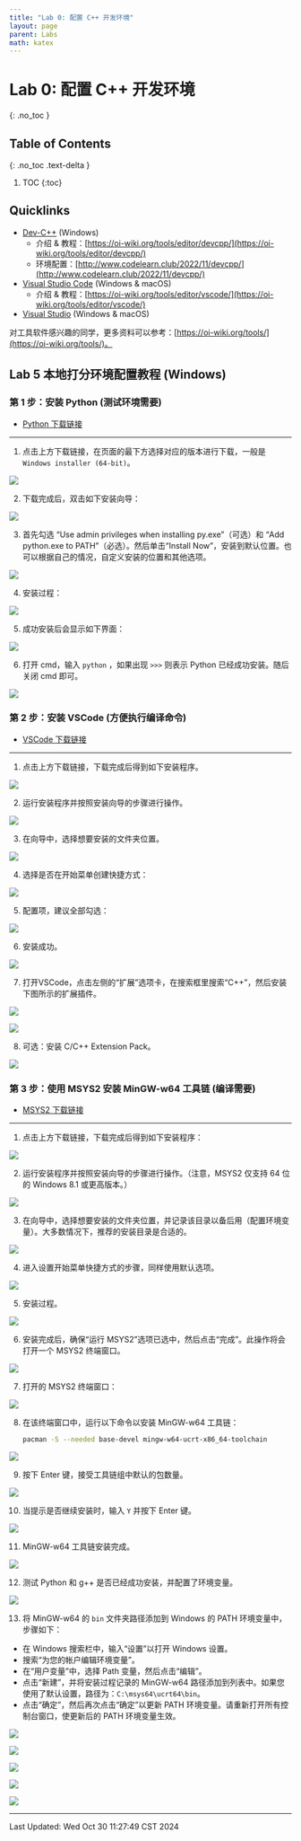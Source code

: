 ```yaml
---
title: "Lab 0: 配置 C++ 开发环境"
layout: page
parent: Labs
math: katex
---
```

# Lab 0: 配置 C++ 开发环境
{: .no_toc }

## Table of Contents
{: .no_toc .text-delta }

1. TOC
{:toc}

## Quicklinks

- [Dev-C++](https://sourceforge.net/projects/orwelldevcpp/) (Windows)
	- 介绍 & 教程：[https://oi-wiki.org/tools/editor/devcpp/](https://oi-wiki.org/tools/editor/devcpp/)
	- 环境配置：[http://www.codelearn.club/2022/11/devcpp/](http://www.codelearn.club/2022/11/devcpp/)
- [Visual Studio Code](https://code.visualstudio.com/) (Windows & macOS)
	- 介绍 & 教程：[https://oi-wiki.org/tools/editor/vscode/](https://oi-wiki.org/tools/editor/vscode/)
- [Visual Studio](https://visualstudio.microsoft.com/zh-hans/) (Windows & macOS)

对工具软件感兴趣的同学，更多资料可以参考：[https://oi-wiki.org/tools/](https://oi-wiki.org/tools/)。

## Lab 5 本地打分环境配置教程 (Windows)

### 第 1 步：安装 Python (测试环境需要)

- [Python 下载链接](https://www.python.org/downloads/release/python-3130/)

---

1. 点击上方下载链接，在页面的最下方选择对应的版本进行下载，一般是 `Windows installer (64-bit)`。

![](attachments/Pasted%20image%2020241027093718.png)

2. 下载完成后，双击如下安装向导：

![](attachments/pyexe.png)

3. 首先勾选 “Use admin privileges when installing py.exe”（可选）和 “Add python.exe to PATH”（必选）。然后单击“Install Now”，安装到默认位置。也可以根据自己的情况，自定义安装的位置和其他选项。

![](attachments/pyins-1.png)

4. 安装过程：

![](attachments/pyins-2.png)

5. 成功安装后会显示如下界面：

![](attachments/pyins-3.png)

6. 打开 cmd，输入 `python` ，如果出现 `>>>` 则表示 Python 已经成功安装。随后关闭 cmd 即可。

![](attachments/pyfin.png)

### 第 2 步：安装 VSCode (方便执行编译命令)

- [VSCode 下载链接](https://code.visualstudio.com/)

---

1. 点击上方下载链接，下载完成后得到如下安装程序。

![](attachments/vscexe.png)

2. 运行安装程序并按照安装向导的步骤进行操作。

![](attachments/vscins-1.png)

3. 在向导中，选择想要安装的文件夹位置。

![](attachments/vscins-2.png)

4. 选择是否在开始菜单创建快捷方式：

![](attachments/vscins-3.png)

5. 配置项，建议全部勾选：

![](attachments/vscins-4.png)

6. 安装成功。

![](attachments/vscins-5.png)

7. 打开VSCode，点击左侧的“扩展”选项卡，在搜索框里搜索“C++”，然后安装下图所示的扩展插件。

![](attachments/vscconfig-1.png)

![](attachments/vscconfig-2.png)

8. 可选：安装 C/C++ Extension Pack。

![](attachments/vscconfig-3.png)

### 第 3 步：使用 MSYS2 安装 MinGW-w64 工具链 (编译需要)

- [MSYS2 下载链接](https://github.com/msys2/msys2-installer/releases/download/2024-01-13/msys2-x86_64-20240113.exe)

---

1. 点击上方下载链接，下载完成后得到如下安装程序：

![](attachments/msys2exe.png)

2. 运行安装程序并按照安装向导的步骤进行操作。（注意，MSYS2 仅支持 64 位的 Windows 8.1 或更高版本。）

![](attachments/msys2ins-1.png)

3. 在向导中，选择想要安装的文件夹位置，并记录该目录以备后用（配置环境变量）。大多数情况下，推荐的安装目录是合适的。

![](attachments/msys2ins-2.png)

4. 进入设置开始菜单快捷方式的步骤，同样使用默认选项。

![](attachments/msys2ins-3.png)

5. 安装过程。

![](attachments/msys2ins-4.png)

6. 安装完成后，确保“运行 MSYS2”选项已选中，然后点击“完成”。此操作将会打开一个 MSYS2 终端窗口。

![](attachments/msys2ins-5.png)

7. 打开的 MSYS2 终端窗口：
   
![](attachments/msys2.png)

8. 在该终端窗口中，运行以下命令以安装 MinGW-w64 工具链：

   ```bash
   pacman -S --needed base-devel mingw-w64-ucrt-x86_64-toolchain
   ```

![](attachments/mysys2config1.png)

9. 按下 Enter 键，接受工具链组中默认的包数量。

![](attachments/mysys2config2.png)

10. 当提示是否继续安装时，输入 `Y` 并按下 Enter 键。

![](attachments/mysys2config3.png)

11. MinGW-w64 工具链安装完成。

![](attachments/mysys2config4.png)

12. 测试 Python 和 g++ 是否已经成功安装，并配置了环境变量。

![](attachments/mysys2config5.png)

13. 将 MinGW-w64 的 `bin` 文件夹路径添加到 Windows 的 PATH 环境变量中，步骤如下：

   - 在 Windows 搜索栏中，输入“设置”以打开 Windows 设置。
   - 搜索“为您的帐户编辑环境变量”。
   - 在“用户变量”中，选择 Path 变量，然后点击“编辑”。
   - 点击“新建”，并将安装过程记录的 MinGW-w64 路径添加到列表中。如果您使用了默认设置，路径为：`C:\msys64\ucrt64\bin`。
   - 点击“确定”，然后再次点击“确定”以更新 PATH 环境变量。请重新打开所有控制台窗口，使更新后的 PATH 环境变量生效。

![](attachments/msys2-path-1.png)

![](attachments/msys2-path-2.png)

![](attachments/msys2-path-3.png)

![](attachments/msys2-path-4.png)

![](attachments/msys2-path-5.png)

---

Last Updated: Wed Oct 30 11:27:49 CST 2024




